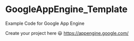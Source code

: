 GoogleAppEngine_Template
========================

Example Code for Google App Engine



Create your project here :smiley:
https://appengine.google.com/
